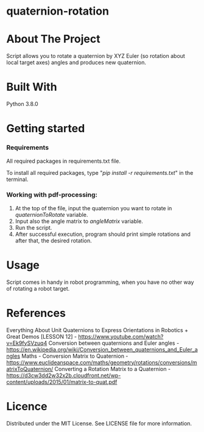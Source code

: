 # quaternion-rotation

# About The Project
Script allows you to rotate a quaternion by XYZ Euler (so rotation about local target axes) angles and produces new quaternion.

# Built With
Python 3.8.0

# Getting started
### Requirements

All required packages in requirements.txt file.

To install all required packages, type "_pip install -r requirements.txt_" in the terminal.

### Working with pdf-processing:
1. At the top of the file, input the quaternion you want to rotate in _quaternionToRotate_ variable.
2. Input also the angle matrix to _angleMatrix_ variable.
3. Run the script.
4. After successful execution, program should print simple rotations and after that, the desired rotation.

# Usage
Script comes in handy in robot programming, when you have no other way of rotating a robot target.

# References
Everything About Unit Quaternions to Express Orientations in Robotics + Great Demos [LESSON 12] - https://www.youtube.com/watch?v=Ek9fySVzuq4
Conversion between quaternions and Euler angles - https://en.wikipedia.org/wiki/Conversion_between_quaternions_and_Euler_angles
Maths - Conversion Matrix to Quaternion - https://www.euclideanspace.com/maths/geometry/rotations/conversions/matrixToQuaternion/
Converting a Rotation Matrix to a Quaternion - https://d3cw3dd2w32x2b.cloudfront.net/wp-content/uploads/2015/01/matrix-to-quat.pdf

# Licence
Distributed under the MIT License. See LICENSE file for more information.
